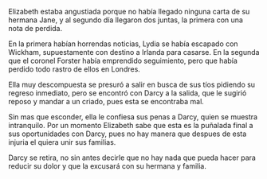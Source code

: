 Elizabeth estaba angustiada porque no había llegado ninguna carta de su hermana Jane, y al segundo día llegaron dos juntas, la primera con una nota de perdida.

En la primera habían horrendas noticias, Lydia se había escapado con Wickham, supuestamente con destino a Irlanda para casarse. En la segunda que el coronel Forster había emprendido seguimiento, pero que había perdido todo rastro de ellos en Londres.

Ella muy descompuesta se presuró a salir en busca de sus tíos pidiendo su regreso inmediato, pero se encontró con Darcy a la salida, que le sugirió reposo y mandar a un criado, pues esta se encontraba mal.

Sin mas que esconder, ella le confiesa sus penas a Darcy, quien se muestra intranquilo. Por un momento Elizabeth sabe que esta es la puñalada final a sus oportunidades con Darcy, pues no hay manera que despues de esta injuria el quiera unir sus familias.

Darcy se retira, no sin antes decirle que no hay nada que pueda hacer para reducir su dolor y que la excusará con su hermana y familia.
